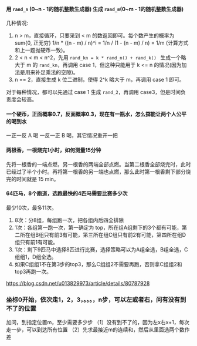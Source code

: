 #### 用 `rand_n` (0~n - 1的随机整数生成器) 生成 `rand_m`(0~m - 1的随机整数生成器)

几种情况: 

1. n > m，直接循环，只要采到 < m 的数返回即可。每个数产生的概率为 sum{0, 正无穷} 1/n * ((n - m) / n)^i = 1/n / (1 - (n - m) / n) = 1/m (计算方式和上一题抛硬币一致)。
2. 2 < n < m < n^2，先用 `rand_kn = k * rand_n() + rand_k() ` 生成一个略大于 m 的 `rand_kn`，再调用 case 1，但这种只能用于 k <= n 的情况(因为加法是用来补足乘法的空隙)。
3. n == 2，直接生成 k 位二进制，使得 2^k 略大于 m，再调用 case 1 即可。

对于每种情况，都可以先通过 case 1 生成 `rand_2`，再调用 case3，但是时间负责度会较高。

#### 一个硬币，正面概率0.7，反面概率0.3，现在有一瓶水，怎么掷能让两个人公平的喝到水

一正一反 A 喝 一反一正 B 喝，其它情况重开一把

#### 两根香，一根烧完1小时，如何测量15分钟

 先将一根香的一端点燃，另一根香的两端全部点燃。当第二根香全部烧完时，此时已经过了半个小时。再将第一根香的另一端也点燃，那么此时第一根香剩下部分烧完的时间就是 15 min。

#### 64匹马，8个跑道，选跑最快的4匹马需要比赛多少次

最少10次，最多11次。

1. 8次：分8组，每组跑一次，把各组内后四全排除
2. 1次：各组第一跑一次，第一确定为 top，所在组A组剩下的3个都有可能，第二所在组B组只有前3有可能，第三所在组C组只有前2有可能，第四所在组D组只有前1有可能。
3. 1次：剩下9匹马中选择8匹进行比赛，选择策略可以为A组全选，B组全选，C组组1，D组全选。
4. 如果C组组1不在第3步的top3，那么C组组2不需要再跑，否则拿C组组2和top3再跑一次。

https://blog.csdn.net/u013829973/article/details/80787928

### 坐标0开始，依次走1，2，3，。。。，n步，可以左或者右，问有没有到不了的位置

加问，到指定位置m，至少需要多少步 （1）没有到不了的，因为左x右x+1，每次走一步，可以到达所有位置 （2）先求最接近m的连续和，然后从里面选两个数作差

